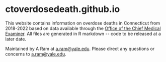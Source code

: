 # ctoverdosedeath.github.io
This website contains information on overdose deaths in Connecticut from 2018-2022 based on data available through the [Office of the Chief Medical Examiner](https://portal.ct.gov/ocme). All files are generated in R markdown -- code to be released at a later date. 

Maintained by A Ram at a.ram@yale.edu. Please direct any questions or concerns to a.ram@yale.edu. 
